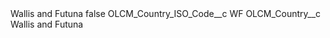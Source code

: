 <?xml version="1.0" encoding="UTF-8"?>
<CustomMetadata xmlns="http://soap.sforce.com/2006/04/metadata" xmlns:xsi="http://www.w3.org/2001/XMLSchema-instance" xmlns:xsd="http://www.w3.org/2001/XMLSchema">
    <label>Wallis and Futuna</label>
    <protected>false</protected>
    <values>
        <field>OLCM_Country_ISO_Code__c</field>
        <value xsi:type="xsd:string">WF</value>
    </values>
    <values>
        <field>OLCM_Country__c</field>
        <value xsi:type="xsd:string">Wallis and Futuna</value>
    </values>
</CustomMetadata>
